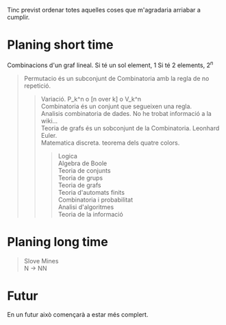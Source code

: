 Tinc previst ordenar totes aquelles coses que m'agradaria arriabar a cumplir.

Planing short time
==================

Combinacions d'un graf lineal.
Si té un sol element, 1
Si té 2 elements, $2^n$
> Permutacio és un subconjunt de Combinatoria amb la regla de no repetició.<br>
> > Variació. P\_k^n o [n over k] o V\_k^n<br>
> Combinatoria és un conjunt que segueixen una regla.<br>
> > Analisis combinatoria de dades. No he trobat informació a la wiki...<br>
> Teoria de grafs és un sobconjunt de la Combinatoria. Leonhard Euler.<br>
> > Matematica discreta. teorema dels quatre colors.<br>
> > > Logica<br>
> > > Algebra de Boole<br>
> > > Teoria de conjunts<br>
> > > Teoria de grups<br>
> > > Teoria de grafs<br>
> > > Teoria d'automats finits<br>
> > > Combinatoria i probabilitat<br>
> > > Analisi d'algoritmes<br>
> > > Teoria de la informació<br>


Planing long time
=================

> Slove Mines <br>
> N -> NN

Futur
=====

En un futur això començarà a estar més complert.
